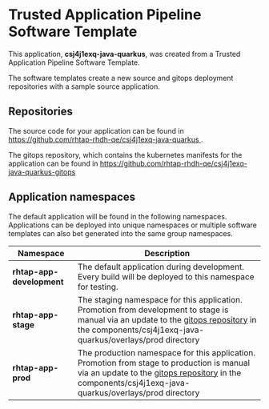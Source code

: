 # Trusted Application Pipeline Software Template

This application, **csj4j1exq-java-quarkus**, was created from a Trusted Application Pipeline Software Template.

The software templates create a new source and gitops deployment repositories with a sample source application. 

## Repositories

The source code for your application can be found in [https://github.com/rhtap-rhdh-qe/csj4j1exq-java-quarkus ](https://github.com/rhtap-rhdh-qe/csj4j1exq-java-quarkus ).
 
The gitops repository, which contains the kubernetes manifests for the application can be found in 
[https://github.com/rhtap-rhdh-qe/csj4j1exq-java-quarkus-gitops ](https://github.com/rhtap-rhdh-qe/csj4j1exq-java-quarkus-gitops ) 

## Application namespaces 

The default application will be found in the following namespaces. Applications can be deployed into unique namespaces or multiple software templates can also bet generated into the same group namespaces.  

|  Namespace   |  Description   |  
| -------- | -------- |   
| **rhtap-app-development** | The default application during development. Every build will be deployed to this namespace for testing. | 
| **rhtap-app-stage** | The staging namespace for this application. Promotion from development to stage is manual via an update to the [gitops repository](https://github.com/rhtap-rhdh-qe/csj4j1exq-java-quarkus-gitops ) in the components/csj4j1exq-java-quarkus/overlays/prod directory |  
| **rhtap-app-prod** | The production namespace for this application. Promotion from stage to production is manual via an update to the [gitops repository](https://github.com/rhtap-rhdh-qe/csj4j1exq-java-quarkus-gitops ) in the components/csj4j1exq-java-quarkus/overlays/prod directory | 
